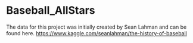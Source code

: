 # Baseball_AllStars

The data for this project was initially created by Sean Lahman and can be found here. https://www.kaggle.com/seanlahman/the-history-of-baseball
